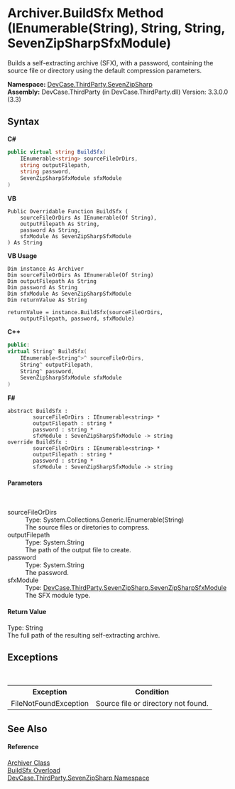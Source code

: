 # Archiver.BuildSfx Method (IEnumerable(String), String, String, SevenZipSharpSfxModule)
 

Builds a self-extracting archive (SFX), with a password, containing the source file or directory using the default compression parameters.

**Namespace:**&nbsp;<a href="N_DevCase_ThirdParty_SevenZipSharp">DevCase.ThirdParty.SevenZipSharp</a><br />**Assembly:**&nbsp;DevCase.ThirdParty (in DevCase.ThirdParty.dll) Version: 3.3.0.0 (3.3)

## Syntax

**C#**<br />
``` C#
public virtual string BuildSfx(
	IEnumerable<string> sourceFileOrDirs,
	string outputFilepath,
	string password,
	SevenZipSharpSfxModule sfxModule
)
```

**VB**<br />
``` VB
Public Overridable Function BuildSfx ( 
	sourceFileOrDirs As IEnumerable(Of String),
	outputFilepath As String,
	password As String,
	sfxModule As SevenZipSharpSfxModule
) As String
```

**VB Usage**<br />
``` VB Usage
Dim instance As Archiver
Dim sourceFileOrDirs As IEnumerable(Of String)
Dim outputFilepath As String
Dim password As String
Dim sfxModule As SevenZipSharpSfxModule
Dim returnValue As String

returnValue = instance.BuildSfx(sourceFileOrDirs, 
	outputFilepath, password, sfxModule)
```

**C++**<br />
``` C++
public:
virtual String^ BuildSfx(
	IEnumerable<String^>^ sourceFileOrDirs, 
	String^ outputFilepath, 
	String^ password, 
	SevenZipSharpSfxModule sfxModule
)
```

**F#**<br />
``` F#
abstract BuildSfx : 
        sourceFileOrDirs : IEnumerable<string> * 
        outputFilepath : string * 
        password : string * 
        sfxModule : SevenZipSharpSfxModule -> string 
override BuildSfx : 
        sourceFileOrDirs : IEnumerable<string> * 
        outputFilepath : string * 
        password : string * 
        sfxModule : SevenZipSharpSfxModule -> string 
```


#### Parameters
&nbsp;<dl><dt>sourceFileOrDirs</dt><dd>Type: System.Collections.Generic.IEnumerable(String)<br />The source files or diretories to compress.</dd><dt>outputFilepath</dt><dd>Type: System.String<br />The path of the output file to create.</dd><dt>password</dt><dd>Type: System.String<br />The password.</dd><dt>sfxModule</dt><dd>Type: <a href="T_DevCase_ThirdParty_SevenZipSharp_SevenZipSharpSfxModule">DevCase.ThirdParty.SevenZipSharp.SevenZipSharpSfxModule</a><br />The SFX module type.</dd></dl>

#### Return Value
Type: String<br />The full path of the resulting self-extracting archive.

## Exceptions
&nbsp;<table><tr><th>Exception</th><th>Condition</th></tr><tr><td>FileNotFoundException</td><td>Source file or directory not found.</td></tr></table>

## See Also


#### Reference
<a href="T_DevCase_ThirdParty_SevenZipSharp_Archiver">Archiver Class</a><br /><a href="Overload_DevCase_ThirdParty_SevenZipSharp_Archiver_BuildSfx">BuildSfx Overload</a><br /><a href="N_DevCase_ThirdParty_SevenZipSharp">DevCase.ThirdParty.SevenZipSharp Namespace</a><br />
